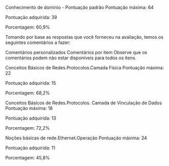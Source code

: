 Conhecimento de domínio - Pontuação padrão
Pontuação máxima: 64

Pontuação adquirida: 39

Porcentagem: 60,9%

Tomando por base as respostas que você forneceu na avaliação, temos os seguintes comentários a fazer:

Comentários personalizados
Comentários por item
Observe que os comentários podem não estar disponíveis para todos os itens.

Conceitos Básicos de Redes.Protocolos.Camada Física
Pontuação máxima: 22

Pontuação adquirida: 15

Porcentagem: 68,2%

Conceitos Básicos de Redes.Protocolos. Camada de Vinculação de Dados
Pontuação máxima: 18

Pontuação adquirida: 13

Porcentagem: 72,2%

Noções básicas de rede.Ethernet.Operação
Pontuação máxima: 24

Pontuação adquirida: 11

Porcentagem: 45,8%
